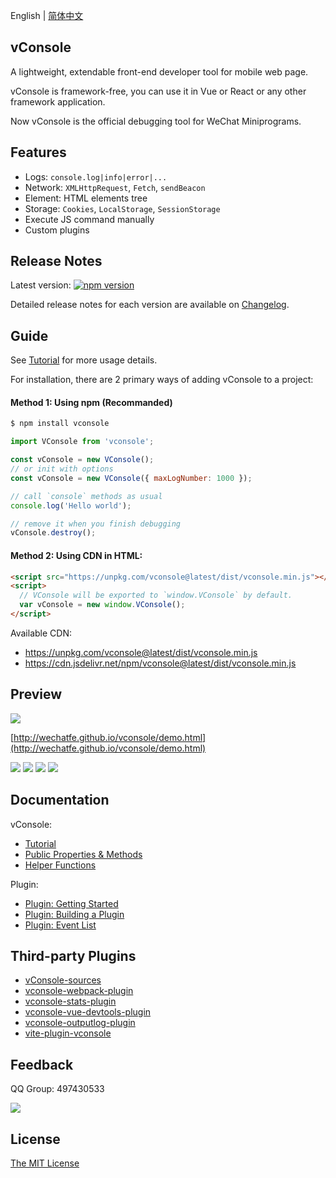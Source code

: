 English | [简体中文](./README_CN.md)

vConsole
---
A lightweight, extendable front-end developer tool for mobile web page.

vConsole is framework-free, you can use it in Vue or React or any other framework application.

Now vConsole is the official debugging tool for WeChat Miniprograms.



## Features

- Logs: `console.log|info|error|...`
- Network: `XMLHttpRequest`, `Fetch`, `sendBeacon`
- Element: HTML elements tree
- Storage: `Cookies`, `LocalStorage`, `SessionStorage`
- Execute JS command manually
- Custom plugins



## Release Notes

Latest version: [![npm version](https://img.shields.io/npm/v/vconsole/latest.svg)](https://www.npmjs.com/package/vconsole)

Detailed release notes for each version are available on [Changelog](./CHANGELOG.md).



## Guide

See [Tutorial](./doc/tutorial.md) for more usage details.

For installation, there are 2 primary ways of adding vConsole to a project:

#### Method 1: Using npm (Recommanded)

```bash
$ npm install vconsole
```

```javascript
import VConsole from 'vconsole';

const vConsole = new VConsole();
// or init with options
const vConsole = new VConsole({ maxLogNumber: 1000 });

// call `console` methods as usual
console.log('Hello world');

// remove it when you finish debugging
vConsole.destroy();
```

#### Method 2: Using CDN in HTML:

```html
<script src="https://unpkg.com/vconsole@latest/dist/vconsole.min.js"></script>
<script>
  // VConsole will be exported to `window.VConsole` by default.
  var vConsole = new window.VConsole();
</script>
```

Available CDN:

- https://unpkg.com/vconsole@latest/dist/vconsole.min.js
- https://cdn.jsdelivr.net/npm/vconsole@latest/dist/vconsole.min.js


## Preview

![](./doc/snapshot/qrcode.png)

[http://wechatfe.github.io/vconsole/demo.html](http://wechatfe.github.io/vconsole/demo.html)

![](./doc/snapshot/panel_log.jpg) ![](./doc/snapshot/panel_network.jpg) ![](./doc/snapshot/panel_element.jpg) ![](./doc/snapshot/panel_storage.jpg)


## Documentation

vConsole:

 - [Tutorial](./doc/tutorial.md)
 - [Public Properties & Methods](./doc/public_properties_methods.md)
 - [Helper Functions](./doc/helper_functions.md)

Plugin:

 - [Plugin: Getting Started](./doc/plugin_getting_started.md)
 - [Plugin: Building a Plugin](./doc/plugin_building_a_plugin.md)
 - [Plugin: Event List](./doc/plugin_event_list.md)


## Third-party Plugins

 - [vConsole-sources](https://github.com/WechatFE/vConsole-sources)
 - [vconsole-webpack-plugin](https://github.com/diamont1001/vconsole-webpack-plugin)
 - [vconsole-stats-plugin](https://github.com/smackgg/vConsole-Stats)
 - [vconsole-vue-devtools-plugin](https://github.com/Zippowxk/vue-vconsole-devtools)
 - [vconsole-outputlog-plugin](https://github.com/sunlanda/vconsole-outputlog-plugin)
 - [vite-plugin-vconsole](https://github.com/vadxq/vite-plugin-vconsole)


## Feedback

QQ Group: 497430533

![](./doc/snapshot/qq_group.png)


## License

[The MIT License](./LICENSE)
